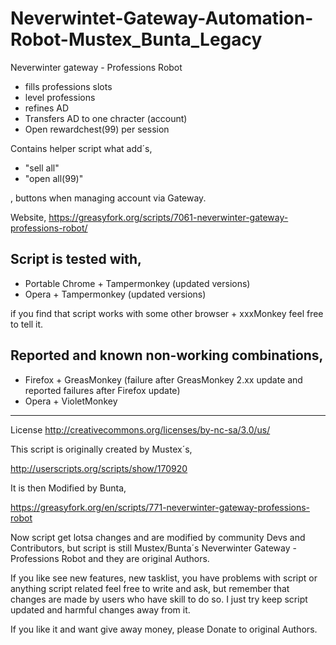 Neverwintet-Gateway-Automation-Robot-Mustex_Bunta_Legacy
========================================================

Neverwinter gateway - Professions Robot 

+ fills professions slots
+ level professions
+ refines AD
+ Transfers AD to one chracter (account)
+ Open rewardchest(99) per session

Contains helper script what add´s,

+ "sell all" 
+ "open all(99)"

, buttons when managing account via Gateway.

Website, https://greasyfork.org/scripts/7061-neverwinter-gateway-professions-robot/

Script is tested with,
----------------------
+ Portable Chrome + Tampermonkey (updated versions)
+ Opera + Tampermonkey (updated versions)

if you find that script works with some other browser + xxxMonkey feel free to tell it.

Reported and known non-working combinations,
--------------------------------------------
+ Firefox + GreasMonkey (failure after GreasMonkey 2.xx update and reported failures after Firefox update)
+ Opera + VioletMonkey 

* * *
License http://creativecommons.org/licenses/by-nc-sa/3.0/us/

This script is originally created by Mustex´s,

http://userscripts.org/scripts/show/170920

It is then Modified by Bunta,

https://greasyfork.org/en/scripts/771-neverwinter-gateway-professions-robot 

Now script get lotsa changes and are modified by community Devs and Contributors, 
but script is still Mustex/Bunta´s Neverwinter Gateway - Professions Robot and they are original Authors. 

If you like see new features, new tasklist, you have problems with script or anything script related feel free to write and ask, but remember that changes are made by users who have skill to do so. I just try keep script updated and harmful changes away from it.

If you like it and want give away money, please Donate to original Authors.
